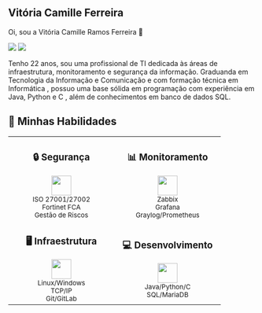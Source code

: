 ## Vitória Camille Ferreira

Oi, sou a Vitória Camille Ramos Ferreira 👋

<a href="https://www.linkedin.com/in/vitória-ferreira-04754120a" target="_blank"><img src="https://img.shields.io/badge/-LinkedIn-%230077B5?style=for-the-badge&logo=linkedin&logoColor=white" target="_blank"></a>
<a href="mailto:camillevrf2002@gmail.com"><img src="https://img.shields.io/badge/-Gmail-%23333?style=for-the-badge&logo=gmail&logoColor=white" target="_blank"></a>

Tenho 22 anos, sou uma profissional de TI dedicada às áreas de infraestrutura, monitoramento e segurança da informação. Graduanda em Tecnologia da Informação e Comunicação e com formação técnica em Informática , possuo uma base sólida em programação com experiência em Java, Python e C , além de conhecimentos em banco de dados SQL.



## 🚀 Minhas Habilidades

<table align="center">
  <tr>
    <td align="center" width="200">
      <h3>🔒 Segurança</h3>
      <img src="https://img.icons8.com/color/48/000000/security-checked.png" width="40"/>
      <br>
      <small>ISO 27001/27002</small><br>
      <small>Fortinet FCA</small><br>
      <small>Gestão de Riscos</small>
    </td>
    <td align="center" width="200">
      <h3>📊 Monitoramento</h3>
      <img src="https://img.icons8.com/color/48/000000/dashboard.png" width="40"/>
      <br>
      <small>Zabbix</small><br>
      <small>Grafana</small><br>
      <small>Graylog/Prometheus</small>
    </td>
  </tr>
  <tr>
    <td align="center" width="200">
      <h3>🖥️ Infraestrutura</h3>
      <img src="https://img.icons8.com/color/48/000000/server.png" width="40"/>
      <br>
      <small>Linux/Windows</small><br>
      <small>TCP/IP</small><br>
      <small>Git/GitLab</small>
    </td>
    <td align="center" width="200">
      <h3>💻 Desenvolvimento</h3>
      <img src="https://img.icons8.com/color/48/000000/code.png" width="40"/>
      <br>
      <small>Java/Python/C</small><br>
      <small>SQL/MariaDB</small>
    </td>
  </tr>
</table>